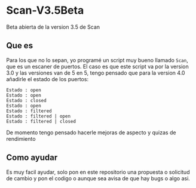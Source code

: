 # Scan-V3.5Beta
Beta abierta de la version 3.5 de Scan

## Que es
Para los que no lo sepan, yo programé un script muy bueno llamado ```Scan```, que es un escaner de puertos. El caso es que este script va por la version 3.0 y las versiones van de 5 en 5, tengo pensado que para la version 4.0 añadirle el estado de los puertos:
```
Estado : open                                                                                                
Estado : open                                                                                                
Estado : closed                                                                                                
Estado : open                                                                                                
Estado : filtered                                                                                                
Estado : filtered | open                                                                                                
Estado : filtered | closed
```
De momento tengo pensado hacerle mejoras de aspecto y quizas de rendimiento
## Como ayudar
Es muy facil ayudar, solo pon en este repositorio una propuesta o solicitud de cambio y pon el codigo o aunque sea avisa de que hay bugs o algo asi.
